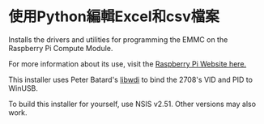 使用Python編輯Excel和csv檔案
=============================

Installs the drivers and utilities for programming the EMMC on the Raspberry Pi Compute Module.

For more information about its use, visit the [Raspberry Pi Website here.](https://www.raspberrypi.org/documentation/hardware/computemodule/cm-emmc-flashing.md)

This installer uses Peter Batard's [libwdi](https://github.com/pbatard/libwdi) to bind the 2708's VID and PID to WinUSB.

To build this installer for yourself, use NSIS v2.51. Other versions may also work.
